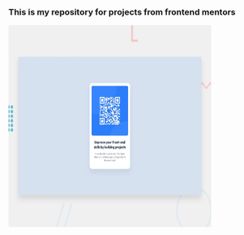 ### This is my repository for projects from frontend mentors
<a href="https://tarun080698.github.io/frontendmentorTD/practice/qr-code-component-main/">
  <img src="https://github.com/tarun080698/frontendmentorTD/blob/main/practice/qr-code-component-main/preview.jpg" alt="qr-code-component" title="qr-code-component" width="400" height="400" />
</a>
